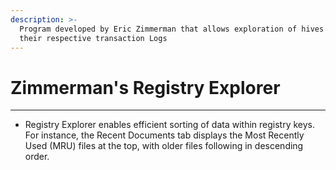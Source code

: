 ```yaml
---
description: >-
  Program developed by Eric Zimmerman that allows exploration of hives joined to
  their respective transaction Logs
---
```


# Zimmerman's Registry Explorer

***

* Registry Explorer enables efficient sorting of data within registry keys. For instance, the Recent Documents tab displays the Most Recently Used (MRU) files at the top, with older files following in descending order.
